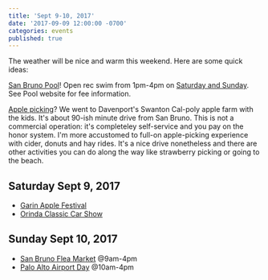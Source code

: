 ```yaml
---
title: 'Sept 9-10, 2017'
date: '2017-09-09 12:00:00 -0700'
categories: events
published: true
---
```


The weather will be nice and warm this weekend. Here are some quick ideas:

[San Bruno Pool][pool]! Open rec swim from 1pm-4pm on [Saturday and Sunday][hours]. See Pool website for fee information.

[Apple picking][apples]? We went to Davenport's Swanton Cal-poly apple farm with the kids. It's about 90-ish minute drive from San Bruno. This is not a commercial operation: it's completeley self-service and you pay on the honor system. I'm more accustomed to full-on apple-picking experience with cider, donuts and hay rides. It's a nice drive nonetheless and there are other activities you can do along the way like strawberry picking or going to the beach.

## Saturday Sept 9, 2017
* [Garin Apple Festival][apple]
* [Orinda Classic Car Show][orinda]

## Sunday Sept 10, 2017
* [San Bruno Flea Market][flea] @9am-4pm
* [Palo Alto Airport Day][airport] @10am-4pm


[pool]: https://www.sanbruno.ca.gov/gov/city_departments/community_services/recreation/pool/default.htm
[hours]: http://www.sanbruno.ca.gov/civicax/filebank/blobdload.aspx?BlobID=28451
[apple]: http://www.ebparks.org/features/Garin-Apple-Festival-2017
[orinda]:http://sf.funcheap.com/annual-orinda-classic-car-show/
[flea]: https://www.facebook.com/events/263168410795609/?acontext=%7B%22source%22%3A5%2C%22page_id_source%22%3A832167376857469%2C%22action_history%22%3A[%7B%22surface%22%3A%22page%22%2C%22mechanism%22%3A%22main_list%22%2C%22extra_data%22%3A%22%7B%5C%22page_id%5C%22%3A832167376857469%2C%5C%22tour_id%5C%22%3Anull%7D%22%7D]%2C%22has_source%22%3Atrue%7D
[airport]: http://www.paloaltoairport.aero/airportday/
[apples]: http://redtri.com/san-francisco/bay-areas-best-apple-picking-with-kids/
